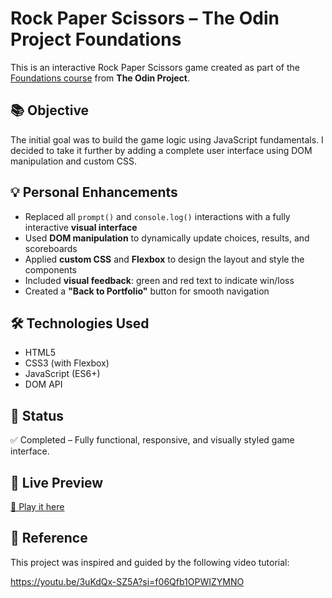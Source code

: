 # Rock Paper Scissors – The Odin Project Foundations

This is an interactive Rock Paper Scissors game created as part of the [Foundations course](https://www.theodinproject.com/paths/foundations/courses/foundations) from **The Odin Project**.

## 📚 Objective

The initial goal was to build the game logic using JavaScript fundamentals. I decided to take it further by adding a complete user interface using DOM manipulation and custom CSS.

## 💡 Personal Enhancements

- Replaced all `prompt()` and `console.log()` interactions with a fully interactive **visual interface**
- Used **DOM manipulation** to dynamically update choices, results, and scoreboards
- Applied **custom CSS** and **Flexbox** to design the layout and style the components
- Included **visual feedback**: green and red text to indicate win/loss
- Created a **"Back to Portfolio"** button for smooth navigation

## 🛠️ Technologies Used

- HTML5
- CSS3 (with Flexbox)
- JavaScript (ES6+)
- DOM API

## 📝 Status

✅ Completed – Fully functional, responsive, and visually styled game interface.

## 🔗 Live Preview

[🔗 Play it here](https://caimanbrujo.github.io/the-odin-project-foundations/pages/rock-paper-scissors/index.html)

## 🎥 Reference

This project was inspired and guided by the following video tutorial:

https://youtu.be/3uKdQx-SZ5A?si=f06Qfb1OPWIZYMNO